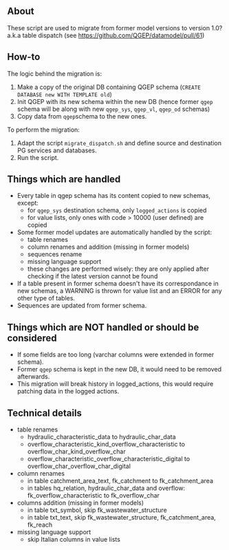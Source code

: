 
## About
These script are used to migrate from former model versions to version 1.0? a.k.a table dispatch (see https://github.com/QGEP/datamodel/pull/61)

## How-to
The logic behind the migration is:

1. Make a copy of the original DB containing QGEP schema (`CREATE DATABASE new WITH TEMPLATE old`)
2. Init QGEP with its new schema within the new DB (hence former `qgep` schema will be along with new `qgep_sys`, `qgep_vl`, `qgep_od` schemas)
3. Copy data from `qgep`schema to the new ones.
 
To perform the migration:

1. Adapt the script `migrate_dispatch.sh` and define source and destination PG services and databases.
2. Run the script.
  
## Things which are handled

* Every table in qgep schema has its content copied to new schemas, except:
  * for `qgep_sys` destination schema, only `logged_actions` is copied
  * for value lists, only ones with code > 10000 (user defined) are copied
* Some former model updates are automatically handled by the script:
  * table renames
  * column renames and addition (missing in former models)
  * sequences rename
  * missing language support
  * these changes are performed wisely: they are only applied after checking if the latest version cannot be found
* If a table present in former schema doesn't have its correspondance in new schemas, a WARNING is thrown for value list and an ERROR for any other type of tables.
* Sequences are updated from former schema.
  
## Things which are **NOT** handled or should be considered
* If some fields are too long (varchar columns were extended in former schema).
* Former `qgep` schema is kept in the new DB, it would need to be removed afterwards.
* This migration will break history in logged_actions, this would require patching data in the logged actions.
 
## Technical details
* table renames
  * hydraulic_characteristic_data to hydraulic_char_data
  * overflow_characteristic_kind_overflow_characteristic to overflow_char_kind_overflow_char
  * overflow_characteristic_overflow_characteristic_digital to overflow_char_overflow_char_digital
* column renames
  * in table catchment_area_text, fk_catchment to fk_catchment_area
  * in tables hq_relation, hydraulic_char_data and overflow: fk_overflow_characteristic to fk_overflow_char
* columns addition (missing in former models)
  * in table txt_symbol, skip fk_wastewater_structure
  * in table txt_text, skip fk_wastewater_structure, fk_catchment_area, fk_reach
* missing language support
  * skip Italian columns in value lists
